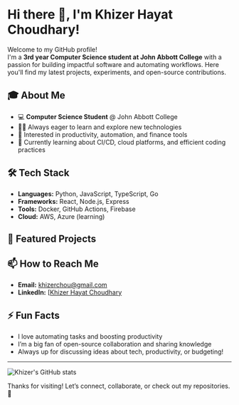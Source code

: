 # Hi there 👋, I'm Khizer Hayat Choudhary!

Welcome to my GitHub profile!  
I'm a **3rd year Computer Science student at John Abbott College** with a passion for building impactful software and automating workflows. Here you'll find my latest projects, experiments, and open-source contributions.

## 🎓 About Me

- 💻 **Computer Science Student** @ John Abbott College
- 🧑‍💻 Always eager to learn and explore new technologies
- 🚀 Interested in productivity, automation, and finance tools
- 🌱 Currently learning about CI/CD, cloud platforms, and efficient coding practices

## 🛠️ Tech Stack

- **Languages:** Python, JavaScript, TypeScript, Go
- **Frameworks:** React, Node.js, Express
- **Tools:** Docker, GitHub Actions, Firebase
- **Cloud:** AWS, Azure (learning)

## 🌟 Featured Projects


## 📫 How to Reach Me

- **Email:** khizerchou@gmail.com
- **LinkedIn:** [[Khizer Hayat Choudhary](https://www.linkedin.com/in/khizerhayatchoudhary/](https://ca.linkedin.com/in/khizer-choudhary-022189336))

## ⚡ Fun Facts

- I love automating tasks and boosting productivity
- I’m a big fan of open-source collaboration and sharing knowledge
- Always up for discussing ideas about tech, productivity, or budgeting!

---

![Khizer's GitHub stats](https://github-readme-stats.vercel.app/api?username=KhizerHayatChoudhary&show_icons=true&hide_title=true&count_private=true&theme=github_dark)

Thanks for visiting! Let’s connect, collaborate, or check out my repositories. 🚀
